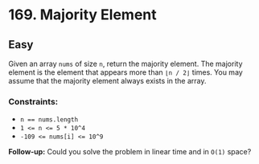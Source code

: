 # 169. Majority Element

## Easy

Given an array `nums` of size `n`, return the majority element. The majority element is the element that appears more
than `⌊n / 2⌋` times. You may assume that the majority element always exists in the array.

### Constraints:

- `n == nums.length`
- `1 <= n <= 5 * 10^4`
- `-109 <= nums[i] <= 10^9`

**Follow-up:** Could you solve the problem in linear time and in `O(1)` space?
